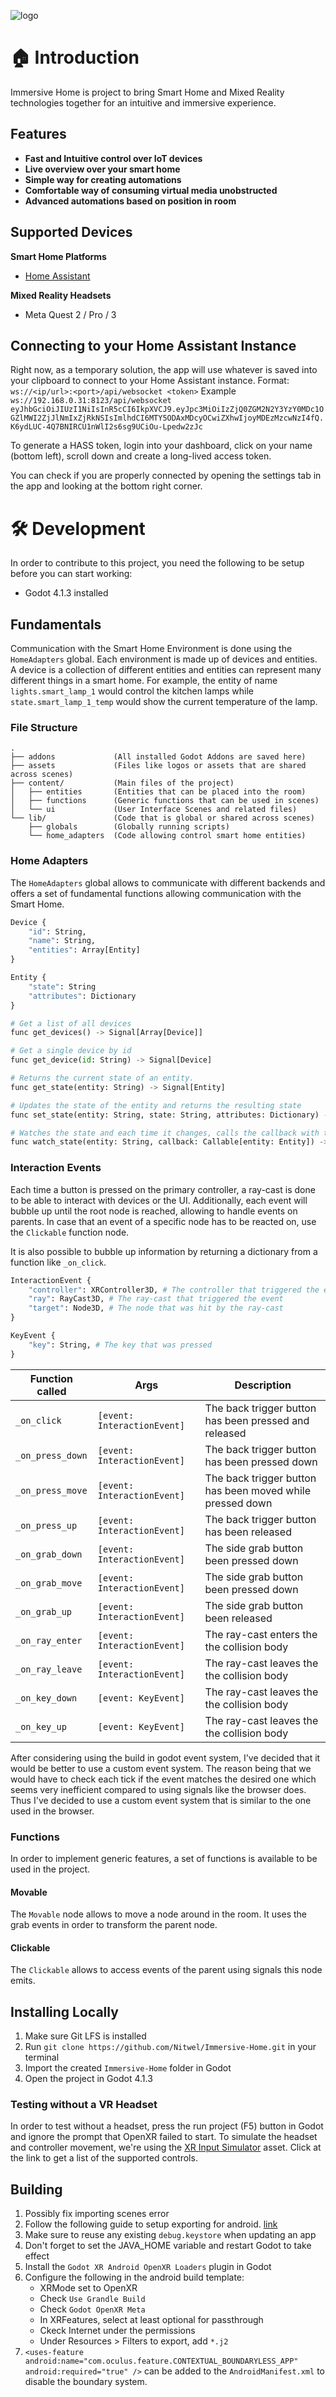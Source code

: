 ![logo](assets/banner.png)

#  🏠 Introduction

Immersive Home is project to bring Smart Home and Mixed Reality technologies together for an intuitive and immersive experience.

## Features

- **Fast and Intuitive control over IoT devices**
- **Live overview over your smart home**
- **Simple way for creating automations**
- **Comfortable way of consuming virtual media unobstructed**
- **Advanced automations based on position in room**

## Supported Devices

**Smart Home Platforms**
- [Home Assistant](https://www.home-assistant.io/)

**Mixed Reality Headsets**
- Meta Quest 2 / Pro / 3

## Connecting to your Home Assistant Instance
Right now, as a temporary solution, the app will use whatever is saved into your clipboard to connect to your Home Assistant instance.
Format: `ws://<ip/url>:<port>/api/websocket <token>`
Example `ws://192.168.0.31:8123/api/websocket eyJhbGciOiJIUzI1NiIsInR5cCI6IkpXVCJ9.eyJpc3MiOiIzZjQ0ZGM2N2Y3YzY0MDc1OGZlMWI2ZjJlNmIxZjRkNSIsImlhdCI6MTY5ODAxMDcyOCwiZXhwIjoyMDEzMzcwNzI4fQ.K6ydLUC-4Q7BNIRCU1nWlI2s6sg9UCiOu-Lpedw2zJc`

To generate a HASS token, login into your dashboard, click on your name (bottom left), scroll down and create a long-lived access token.

You can check if you are properly connected by opening the settings tab in the app and looking at the bottom right corner.

# 🛠 Development

In order to contribute to this project, you need the following to be setup before you can start working:
- Godot 4.1.3 installed

## Fundamentals

Communication with the Smart Home Environment is done using the `HomeAdapters` global. Each environment is made up of devices and entities.
A device is a collection of different entities and entities can represent many different things in a smart home.
For example, the entity of name `lights.smart_lamp_1` would control the kitchen lamps while `state.smart_lamp_1_temp` would show the current temperature of the lamp.

### File Structure

```
.
├── addons             (All installed Godot Addons are saved here)
├── assets             (Files like logos or assets that are shared across scenes)
├── content/           (Main files of the project)
│   ├── entities       (Entities that can be placed into the room)
│   ├── functions      (Generic functions that can be used in scenes)
│   └── ui             (User Interface Scenes and related files)
└── lib/               (Code that is global or shared across scenes)
    ├── globals        (Globally running scripts)
    └── home_adapters  (Code allowing control smart home entities)
```

### Home Adapters

The `HomeAdapters` global allows to communicate with different backends and offers a set of fundamental functions allowing communication with the Smart Home.

```python
Device {
	"id": String,
	"name": String,
	"entities": Array[Entity]
}

Entity {
	"state": String
	"attributes": Dictionary
}

# Get a list of all devices
func get_devices() -> Signal[Array[Device]]

# Get a single device by id
func get_device(id: String) -> Signal[Device]

# Returns the current state of an entity.
func get_state(entity: String) -> Signal[Entity]

# Updates the state of the entity and returns the resulting state
func set_state(entity: String, state: String, attributes: Dictionary) -> Signal[Entity]

# Watches the state and each time it changes, calls the callback with the changed state, returns a function to stop watching the state
func watch_state(entity: String, callback: Callable[entity: Entity]) -> Callable
```

### Interaction Events

Each time a button is pressed on the primary controller, a ray-cast is done to be able to interact with devices or the UI.
Additionally, each event will bubble up until the root node is reached, allowing to handle events on parents.
In case that an event of a specific node has to be reacted on, use the `Clickable` function node.

It is also possible to bubble up information by returning a dictionary from a function like `_on_click`.

```python
InteractionEvent {
	"controller": XRController3D, # The controller that triggered the event
	"ray": RayCast3D, # The ray-cast that triggered the event
	"target": Node3D, # The node that was hit by the ray-cast
}

KeyEvent {
	"key": String, # The key that was pressed
}
```

| Function called | Args | Description |
| -- | -- | -- |
| `_on_click` | `[event: InteractionEvent]` | The back trigger button has been pressed and released |
| `_on_press_down` | `[event: InteractionEvent]` | The back trigger button has been pressed down |
| `_on_press_move` | `[event: InteractionEvent]` | The back trigger button has been moved while pressed down |
| `_on_press_up` | `[event: InteractionEvent]` | The back trigger button has been released |
| `_on_grab_down` | `[event: InteractionEvent]` | The side grab button been pressed down |
| `_on_grab_move` | `[event: InteractionEvent]` | The side grab button been pressed down |
| `_on_grab_up` | `[event: InteractionEvent]` | The side grab button been released |
| `_on_ray_enter` | `[event: InteractionEvent]` | The ray-cast enters the the collision body |
| `_on_ray_leave` | `[event: InteractionEvent]` | The ray-cast leaves the the collision body |
| `_on_key_down` | `[event: KeyEvent]` | The ray-cast leaves the the collision body |
| `_on_key_up` | `[event: KeyEvent]` | The ray-cast leaves the the collision body |

After considering using the build in godot event system, I've decided that it would be better to use a custom event system.
The reason being that we would have to check each tick if the event matches the desired one which seems very inefficient compared to using signals like the browser does.
Thus I've decided to use a custom event system that is similar to the one used in the browser.

### Functions

In order to implement generic features, a set of functions is available to be used in the project.

#### Movable

The `Movable` node allows to move a node around in the room. It uses the grab events in order to transform the parent node.

#### Clickable

The `Clickable` allows to access events of the parent using signals this node emits.

## Installing Locally
1. Make sure Git LFS is installed
2. Run `git clone https://github.com/Nitwel/Immersive-Home.git` in your terminal
3. Import the created `Immersive-Home` folder in Godot
4. Open the project in Godot 4.1.3

### Testing without a VR Headset

In order to test without a headset, press the run project (F5) button in Godot and ignore the prompt that OpenXR failed to start.
To simulate the headset and controller movement, we're using the [XR Input Simulator](https://godotengine.org/asset-library/asset/1775) asset.
Click at the link to get a list of the supported controls.

## Building

1. Possibly fix importing scenes error
2. Follow the following guide to setup exporting for android. [link](https://docs.godotengine.org/en/stable/tutorials/export/exporting_for_android.html)
3. Make sure to reuse any existing `debug.keystore` when updating an app
4. Don't forget to set the JAVA_HOME variable and restart Godot to take effect
5. Install the `Godot XR Android OpenXR Loaders` plugin in Godot
6. Configure the following in the android build template:
	- XRMode set to OpenXR
	- Check `Use Grandle Build`
	- Check `Godot OpenXR Meta`
	- In XRFeatures, select at least optional for passthrough
	- Ckeck Internet under the permissions
	- Under Resources > Filters to export, add `*.j2`
7. `<uses-feature android:name="com.oculus.feature.CONTEXTUAL_BOUNDARYLESS_APP" android:required="true" />` can be added to the `AndroidManifest.xml` to disable the boundary system.